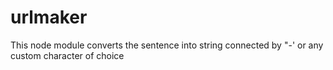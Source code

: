 # urlmaker
This node module converts the sentence into string connected by "-' or any custom character of choice
